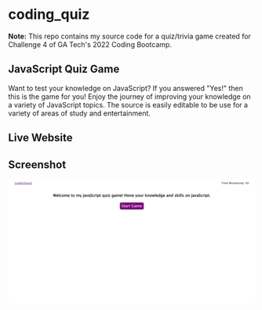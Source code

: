 # coding_quiz #

**Note:** This repo contains my source code for a quiz/trivia game created for Challenge 4 of GA Tech's 2022 Coding Bootcamp.

## JavaScript Quiz Game ##

Want to test your knowledge on JavaScript? If you answered "Yes!" then this is the game for you! Enjoy the journey of improving your knowledge on a variety of JavaScript topics. The source is easily editable to be use for a variety of areas of study and entertainment.

## Live Website ##

## Screenshot ##

![Quiz Game Screenshot](./assets/img/screenshot.png "Quiz Game")